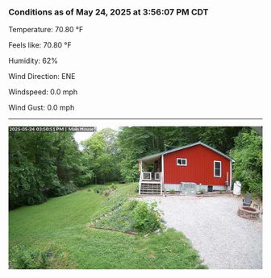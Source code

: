 ### Conditions as of May 24, 2025 at 3:56:07 PM CDT 

Temperature: 70.80 &deg;F

Feels like: 70.80 &deg;F

Humidity: 62%

Wind Direction: ENE

Windspeed: 0.0 mph

Wind Gust: 0.0 mph

---

<img src="./images/latest.jpeg"/>

